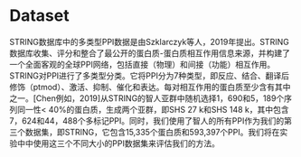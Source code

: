 # Dataset
STRING数据库中的多类型PPI数据是由Szklarczyk等人，2019年提出。STRING数据库收集、评分和整合了最公开的蛋白质-蛋白质相互作用信息来源，并构建了一个全面客观的全球PPI网络，包括直接（物理）和间接（功能）相互作用。STRING对PPI进行了多类型分类。它将PPI分为7种类型，即反应、结合、翻译后修饰（ptmod）、激活、抑制、催化和表达。每对相互作用的蛋白质至少含有其中之一。[Chen例如，2019]从STRING的智人亚群中随机选择1，690和5，189个序列同一性< 40%的蛋白质，生成两个亚群，即SHS 27 k和SHS 148 k，其中包含7，624和44，488个多标记PPI。同时，我们使用了智人的所有PPI作为我们的第三个数据集，即STRING，它包含15,335个蛋白质和593,397个PPI。我们将在实验中中使用这三个不同大小的PPI数据集来评估我们的方法。
